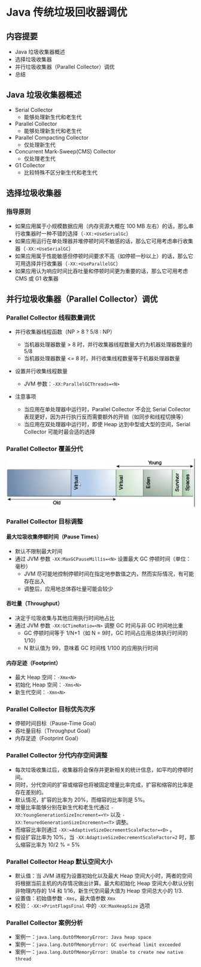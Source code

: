 # Java 传统垃圾回收器调优

## 内容提要

* Java 垃圾收集器概述
* 选择垃圾收集器
* 并行垃圾收集器（Parallel Collector）调优
* 总结



## Java 垃圾收集器概述

* Serial Collector
  * 能够处理新生代和老生代
* Parallel Collector
  * 能够处理新生代和老生代
* Parallel Compacting Collector
  * 仅处理新生代
* Concurrent Mark-Sweep(CMS) Collector
  * 仅处理老生代
* G1 Collector
  * 比较特殊不区分新生代和老生代



## 选择垃圾收集器

### 指导原则

* 如果应用属于小规模数据应用（内存资源大概在 100 MB 左右）的话，那么串行收集器时一种不错的选择（`-XX:+UseSerialGc`）
* 如果应用运行在单处理器并堆停顿时间不敏感的话，那么它可用考虑串行收集器（`-XX:+UseSerialGC`）
* 如果应用属于性能敏感但停顿时间要求不高（如停顿一秒以上）的话，那么它可用选择并行收集器（`-XX:+UseParallelGC`）
* 如果应用认为响应时间比吞吐量和停顿时间更为重要的话，那么它可用考虑 CMS 或 G1 收集器



## 并行垃圾收集器（Parallel Collector）调优

### Parallel Collector 线程数量调优

* 并行收集器线程函数（NP > 8 ? 5/8 : NP）
  * 当机器处理器数量 > 8 时，并行收集器线程数量大约为机器处理器数量的 5/8
  * 当机器处理器数量 <= 8 时，并行收集线程数量等于机器处理器数量
* 设置并行收集线程数量
  * JVM 参数：`-XX:ParallelGCThreads=<N>`

* 注意事项
  * 当应用在单处理器中运行时，Parallel Collector 不会比 Serial Collector 表现更好，因为并行执行反而需要额外的开销（如同步和线程切换等）
  * 当应用在双处理器中运行时，即使 Heap 达到中型或大型的空间，Serial Collector 可能时最合适的选择

### Parallel Collector 覆盖分代

![](https://raw.githubusercontent.com/jinminer/docs/master/java-base/deep-in-java/stage-6-java-garbage-collection-tuning/part-1-traditional-garbage-collector-tuning/1.0-parallel-generation.png)

### Parallel Collector 目标调整

#### 最大垃圾收集停顿时间（Pause Times）

* 默认不限制最大时间
* 通过 JVM 参数 `-XX:MaxGCPauseMillis=<N>` 设置最大 GC 停顿时间（单位：毫秒）
  * JVM 尽可能地控制停顿时间在指定地参数值之内，然而实际情况，有可能存在出入
  * 调整后，应用地总体吞吐量可能会较少

#### 吞吐量（Throughput）

* 决定于垃圾收集与其他应用执行时间地占比
* 通过 JVM 参数 `-XX:GCTimeRatio=<N>` 调整 GC 时间与非 GC 时间地比重
  * GC 停顿时间等于 1/N+1（如 N = 9时，GC 时间占应用总体执行时间的 1/10）
  * N 默认值为 99，意味着 GC 时间栈 1/100 的应用执行时间

#### 内存足迹（Footprint）

* 最大 Heap 空间：`-Xmx<N>` 
* 初始化 Heap 空间：`-Xms<N>` 
* 新生代空间：`-Xmn<N>` 

### Parallel Collector 目标优先次序

* 停顿时间目标（Pause-Time Goal）
* 吞吐量目标（Throughput Goal）
* 内存足迹（Footprint Goal）

### Parallel Collector 分代内存空间调整

* 每次垃圾收集过后，收集器将会保存并更新相关的统计信息，如平均的停顿时间。
* 同时，分代空间的扩容或缩容也将被固定增量比率完成，扩容和缩容的比率是存在差别的。
* 默认情况，扩容的比率为 20%，而缩容的比率则是 5%。
* 增量比率能够分别在新生代和老生代通过 `-XX:YoungGenerationSizeIncrement=<Y>` 以及 `-XX:TenuredGenerationSizeIncrement=<T>` 调整。
* 而缩容比率则通过 `-XX:=AdaptiveSizeDecrementScaleFactor=<D>` 。
* 假设扩容比率为 10%，当 `-XX:AdaptiveSizeDecrementScaleFactor=2` 时，那么缩容比率为 10/2 % = 5% 

### Parallel Collector Heap 默认空间大小

* 默认值：当 JVM 进程为设置初始化以及最大 Heap 空间大小时，两者的空间将根据当前主机的内存情况做出计算。最大和初始化 Heap 空间大小默认分别非物理内存的 1/4 和 1/16，新生代空间最大值为 Heap 空间总大小的 1/3.
* 设置值：初始值参数 `-Xms`，最大值参数 `Xmx` 
* 校验：`-XX:+PrintFlagsFinal` 中的 `-XX:MaxHeapSize` 选项

### Parallel Collector 案例分析

* 案例一：`java.lang.OutOfMemoryError: Java heap space`
* 案例一：`java.lang.OutOfMemoryError: GC overhead limit exceeded`
* 案例一：`java.lang.OutOfMemoryError: Unable to create new native thread`

































